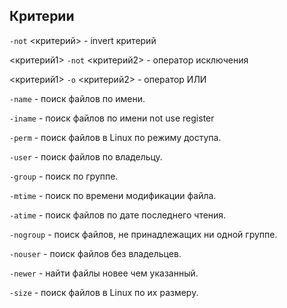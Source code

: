 ## Критерии

`-not` <критерий> - invert критерий

<критерий1> `-not` <критерий2> - оператор исключения

<критерий1> `-o` <критерий2> - оператор ИЛИ

`-name` - поиск файлов по имени.

`-iname` - поиск файлов по имени not use register

`-perm` - поиск файлов в Linux по режиму доступа.

`-user` - поиск файлов по владельцу.

`-group` - поиск по группе.

`-mtime` - поиск по времени модификации файла.

`-atime` - поиск файлов по дате последнего чтения.

`-nogroup` - поиск файлов, не принадлежащих ни одной группе.

`-nouser` - поиск файлов без владельцев.

`-newer` - найти файлы новее чем указанный.

`-size` - поиск файлов в Linux по их размеру.

